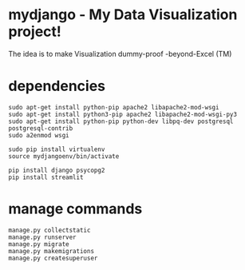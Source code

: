 # mydjango - My Data Visualization project!
The idea is to make Visualization dummy-proof -beyond-Excel (TM)

# dependencies
	sudo apt-get install python-pip apache2 libapache2-mod-wsgi
	sudo apt-get install python3-pip apache2 libapache2-mod-wsgi-py3
	sudo apt-get install python-pip python-dev libpq-dev postgresql postgresql-contrib
	sudo a2enmod wsgi

	sudo pip install virtualenv
	source mydjangoenv/bin/activate

	pip install django psycopg2
	pip install streamlit


# manage commands
	manage.py collectstatic 
	manage.py runserver
	manage.py migrate
	manage.py makemigrations
	manage.py createsuperuser  
